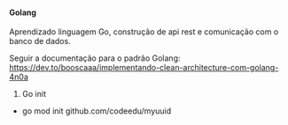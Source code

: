 #### Golang

Aprendizado linguagem Go, construção de api rest e comunicação com o banco de dados.

Seguir a documentação para o padrão Golang: https://dev.to/booscaaa/implementando-clean-architecture-com-golang-4n0a

1. Go init
- go mod init github.com/codeedu/myuuid

